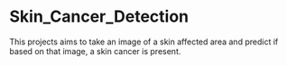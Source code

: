 # Skin_Cancer_Detection
This projects aims to take an image of a skin affected area and predict if based on that image, a skin cancer is present.
